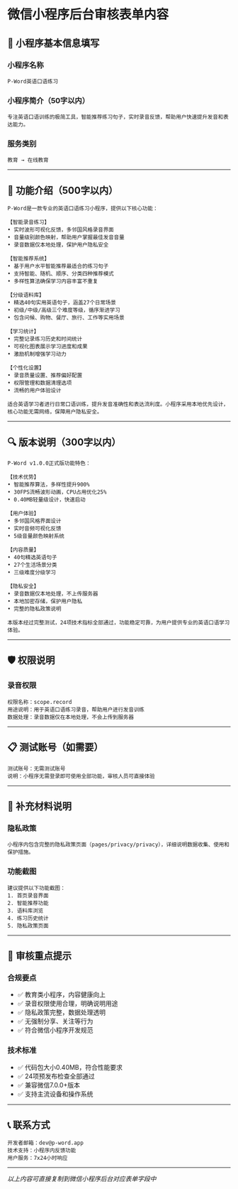 # 微信小程序后台审核表单内容

## 📝 小程序基本信息填写

### 小程序名称
```
P-Word英语口语练习
```

### 小程序简介（50字以内）
```
专注英语口语训练的极简工具，智能推荐练习句子，实时录音反馈，帮助用户快速提升发音和表达能力。
```

### 服务类别
```
教育 → 在线教育
```

---

## 🎯 功能介绍（500字以内）

```
P-Word是一款专业的英语口语练习小程序，提供以下核心功能：

【智能录音练习】
• 实时波形可视化反馈，多邻国风格录音界面
• 音量级别颜色映射，帮助用户掌握最佳发音音量
• 录音数据仅本地处理，保护用户隐私安全

【智能推荐系统】
• 基于用户水平智能推荐最适合的练习句子
• 支持智能、随机、顺序、分类四种推荐模式
• 多样性算法确保学习内容丰富不重复

【分级语料库】
• 精选40句实用英语句子，涵盖27个日常场景
• 初级/中级/高级三个难度等级，循序渐进学习
• 包含问候、购物、餐厅、旅行、工作等实用场景

【学习统计】
• 完整记录练习历史和时间统计
• 可视化图表展示学习进度和成果
• 激励机制增强学习动力

【个性化设置】
• 录音质量设置、推荐偏好配置
• 权限管理和数据清理选项
• 流畅的用户体验设计

适合英语学习者进行日常口语训练，提升发音准确性和表达流利度。小程序采用本地优先设计，核心功能无需网络，保障用户隐私安全。
```

---

## 🔍 版本说明（300字以内）

```
P-Word v1.0.0正式版功能特色：

【技术优势】
• 智能推荐算法，多样性提升900%
• 30FPS流畅波形动画，CPU占用优化25%
• 0.40MB轻量级设计，快速启动

【用户体验】
• 多邻国风格界面设计
• 实时音频可视化反馈
• 5级音量颜色映射系统

【内容质量】
• 40句精选英语句子
• 27个生活场景分类
• 三级难度分级学习

【隐私安全】
• 录音数据仅本地处理，不上传服务器
• 本地加密存储，保护用户隐私
• 完整的隐私政策说明

本版本经过完整测试，24项技术指标全部通过，功能稳定可靠，为用户提供专业的英语口语学习体验。
```

---

## 🛡️ 权限说明

### 录音权限
```
权限名称：scope.record
用途说明：用于英语口语练习录音，帮助用户进行发音训练
数据处理：录音数据仅在本地处理，不会上传到服务器
```

---

## 📋 测试账号（如需要）

```
测试账号：无需测试账号
说明：小程序无需登录即可使用全部功能，审核人员可直接体验
```

---

## 📸 补充材料说明

### 隐私政策
```
小程序内包含完整的隐私政策页面（pages/privacy/privacy），详细说明数据收集、使用和保护措施。
```

### 功能截图
```
建议提供以下功能截图：
1. 首页录音界面
2. 智能推荐功能
3. 语料库浏览
4. 练习历史统计
5. 隐私政策页面
```

---

## 🎯 审核重点提示

### 合规要点
- ✅ 教育类小程序，内容健康向上
- ✅ 录音权限使用合理，明确说明用途
- ✅ 隐私政策完整，数据处理透明
- ✅ 无强制分享、关注等行为
- ✅ 符合微信小程序开发规范

### 技术标准
- ✅ 代码包大小0.40MB，符合性能要求
- ✅ 24项预发布检查全部通过
- ✅ 兼容微信7.0.0+版本
- ✅ 支持主流设备和操作系统

---

## 📞 联系方式

```
开发者邮箱：dev@p-word.app
技术支持：小程序内反馈功能
用户服务：7x24小时响应
```

---

*以上内容可直接复制到微信小程序后台对应表单字段中* 